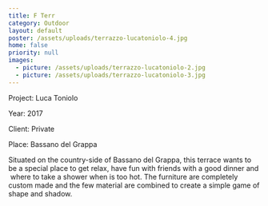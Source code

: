 ```yaml
---
title: F Terr
category: Outdoor
layout: default
poster: /assets/uploads/terrazzo-lucatoniolo-4.jpg
home: false
priority: null
images:
  - picture: /assets/uploads/terrazzo-lucatoniolo-2.jpg
  - picture: /assets/uploads/terrazzo-lucatoniolo-3.jpg
---
```

Project: Luca Toniolo

Year: 2017

Client: Private

Place: Bassano del Grappa

Situated on the country-side of Bassano del Grappa, this terrace wants to be a special place to get relax, have fun with friends with a good dinner and  where to take a shower when is too hot. The furniture are completely custom made and the few material are combined to create a simple game of shape and shadow.
